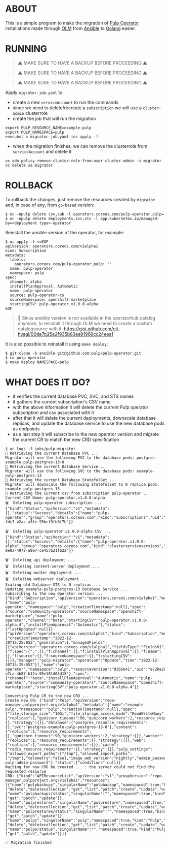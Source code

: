 # ABOUT
This is a simple program to make the migration of [Pulp Operator](https://docs.pulpproject.org/pulp_operator/) installations made through [OLM](https://operatorhub.io/about#How-does-OperatorHub.io-work?) from [Ansible](https://github.com/pulp/pulp-operator/tree/ansible) to [Golang](https://github.com/pulp/pulp-operator/tree/main) easier.


# RUNNING
> :warning: MAKE SURE TO HAVE A BACKUP BEFORE PROCEEDING :warning:

> :warning: MAKE SURE TO HAVE A BACKUP BEFORE PROCEEDING :warning:

> :warning: MAKE SURE TO HAVE A BACKUP BEFORE PROCEEDING :warning:


Apply `migrator-job.yaml` to:
* create a new `serviceAccount` to run the commands
* since we need to delete/recreate a `subscription` we will use a `cluster-admin` clusterrole
* create the job that will run the migration
```
export PULP_RESOURCE_NAME=example-pulp
export PULP_NAMESPACE=pulp
envsubst < migrator-job.yaml |oc apply -f-
```

* when the migration finishes, we can remove the clusterrole from `serviceAccount` and delete it
```
oc adm policy remove-cluster-role-from-user cluster-admin -z migrator
oc delete sa migrator
```

# ROLLBACK
To rollback the changes, just remove the resources created by `migrator` and, in case of any, from `go-based` version:
```
$ oc -npulp delete csv,sub -l operators.coreos.com/pulp-operator.pulp=
$ oc -npulp delete deployments,svc,sts -l app.kubernetes.io/managed-by=<deployment type>-operator
```

Reinstall the ansible version of the operator, for example:
```
$ oc apply -f-<<EOF
apiVersion: operators.coreos.com/v1alpha1
kind: Subscription
metadata:
  labels:
    operators.coreos.com/pulp-operator.pulp: ""
  name: pulp-operator
  namespace: pulp
spec:
  channel: alpha
  installPlanApproval: Automatic
  name: pulp-operator
  source: pulp-operator-cs
  sourceNamespace: openshift-marketplace
  startingCSV: pulp-operator.v1.0.0-alpha
EOF
```
> :blue_book: Since ansible version is not available in the operatorhub catalog anymore, to reinstall it through OLM we need to create a custom catalogsource with it: https://gist.github.com/git-hyagi/00de7b25e2f935b83ea91969cc24eea1

It is also possible to reinstall it using `make deploy`:
```
$ git clone -b ansible git@github.com:pulp/pulp-operator.git
$ cd pulp-operator
$ make deploy NAMESPACE=pulp
```


# WHAT DOES IT DO?

* it verifies the current database PVC, SVC, and STS names
* it gathers the current subscription's CSV name
* with the above information it will delete the current Pulp operator subscription and csv associated with it
* after that it will delete the current deployments, downscale database replicas, and update the database service to use the new database pods as endpoints
* as a last step it will subscribe to the new operator version and migrate the current CR to match the new CRD specification

```
$ oc logs -f jobs/pulp-migrator
🔎 Retrieving the current Database PVC ...
Migrator will use the following PVC to the database pods: postgres-example-pulp-postgres-13-0
🔎 Retrieving the current Database Service ...
Migrator will use the following SVC to the database pods: example-pulp-postgres-13
🔎 Retrieving the current Database StatefulSet ...
Migrator will downscale the following StatefulSet to 0 replica pods: example-pulp-postgres-13
🔎 Retrieving the current csv from subscription pulp-operator ...
Current CSV Name: pulp-operator.v1.0.0-alpha
🗑️  Deleting pulp-operator subscription ...
{"kind":"Status","apiVersion":"v1","metadata":{},"status":"Success","details":{"name":"pulp-operator","group":"operators.coreos.com","kind":"subscriptions","uid":"75d1ad18-fdc7-42ac-a3fe-95bcf9fb8f7b"}}

🗑️  Deleting pulp-operator.v1.0.0-alpha CSV ...
{"kind":"Status","apiVersion":"v1","metadata":{},"status":"Success","details":{"name":"pulp-operator.v1.0.0-alpha","group":"operators.coreos.com","kind":"clusterserviceversions","uid":"d1309154-8e0a-4972-a8e7-ce457b21fb22"}}

🗑️  Deleting api deployment ...
🗑️  Deleting content-server deployment ...
🗑️  Deleting worker deployment ...
🗑️  Deleting webserver deployment ...
Scaling old Database STS to 0 replicas ...
Updating example-pulp-postgres-13 Database Service ...
Subscribing to the new Operator version ...
{"kind":"Subscription","apiVersion":"operators.coreos.com/v1alpha1","metadata":{"name":"pulp-operator","namespace":"pulp","creationTimestamp":null},"spec":{"source":"community-operators","sourceNamespace":"openshift-marketplace","name":"pulp-operator","channel":"beta","startingCSV":"pulp-operator.v1.0.0-alpha.4","installPlanApproval":"Automatic"},"status":{"lastUpdated":null}}
{"apiVersion":"operators.coreos.com/v1alpha1","kind":"Subscription","metadata":{"creationTimestamp":"2022-12-30T15:25:05Z","generation":1,"managedFields":[{"apiVersion":"operators.coreos.com/v1alpha1","fieldsType":"FieldsV1","fieldsV1":{"f:spec":{".":{},"f:channel":{},"f:installPlanApproval":{},"f:name":{},"f:source":{},"f:sourceNamespace":{},"f:startingCSV":{}}},"manager":"pulp-migrator","operation":"Update","time":"2022-12-30T15:25:05Z"}],"name":"pulp-operator","namespace":"pulp","resourceVersion":"9366641","uid":"e72be29b-a7ca-4b87-b12a-05e181d03d18"},"spec":{"channel":"beta","installPlanApproval":"Automatic","name":"pulp-operator","source":"community-operators","sourceNamespace":"openshift-marketplace","startingCSV":"pulp-operator.v1.0.0-alpha.4"}}

Converting Pulp CR to the new CRD ...
Create new CR: {"kind":"Pulp","apiVersion":"repo-manager.pulpproject.org/v1alpha1","metadata":{"name":"example-pulp","namespace":"pulp","creationTimestamp":null},"spec":{"file_storage_size":"10Gi","file_storage_access_mode":"ReadWriteMany","storage_type":"File","ingress_type":"nodeport","haproxy_timeout":"180s","nginx_client_max_body_size":"10m","nginx_proxy_body_size":"10m","nginx_proxy_read_timeout":"120s","nginx_proxy_connect_timeout":"120s","nginx_proxy_send_timeout":"120s","image_version":"nightly","image_pull_policy":"IfNotPresent","api":{"replicas":1,"gunicorn_timeout":90,"gunicorn_workers":2,"resource_requirements":{},"strategy":{}},"database":{"postgres_resource_requirements":{},"pvc":"postgres-example-pulp-postgres-13-0"},"content":{"replicas":1,"resource_requirements":{},"gunicorn_timeout":90,"gunicorn_workers":2,"strategy":{}},"worker":{"replicas":1,"resource_requirements":{},"strategy":{}},"web":{"replicas":1,"resource_requirements":{}},"cache":{"redis_resource_requirements":{},"strategy":{}},"pulp_settings":{"allowed_export_paths":["/tmp"],"allowed_import_paths":["/tmp"],"telemetry":false},"image_web_version":"nightly","admin_password_secret":"example-pulp-admin-password"},"status":{"conditions":null}}
Waiting for new CRD be created ... : the server could not find the requested resource
CRD: {"kind":"APIResourceList","apiVersion":"v1","groupVersion":"repo-manager.pulpproject.org/v1alpha1","resources":[{"name":"pulpbackups","singularName":"pulpbackup","namespaced":true,"kind":"PulpBackup","verbs":["delete","deletecollection","get","list","patch","create","update","watch"],"storageVersionHash":"aAreXaOGRJ0="},{"name":"pulpbackups/status","singularName":"","namespaced":true,"kind":"PulpBackup","verbs":["get","patch","update"]},{"name":"pulprestores","singularName":"pulprestore","namespaced":true,"kind":"PulpRestore","verbs":["delete","deletecollection","get","list","patch","create","update","watch"],"storageVersionHash":"aHYzRhXqFe8="},{"name":"pulprestores/status","singularName":"","namespaced":true,"kind":"PulpRestore","verbs":["get","patch","update"]},{"name":"pulps","singularName":"pulp","namespaced":true,"kind":"Pulp","verbs":["delete","deletecollection","get","list","patch","create","update","watch"],"storageVersionHash":"M1rgAm1eJDo="},{"name":"pulps/status","singularName":"","namespaced":true,"kind":"Pulp","verbs":["get","patch","update"]}]}

✅ Migration finished
```